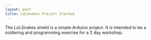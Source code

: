 ```yaml
---
layout: post
title: LoLSnakes Project Started
---
```


The LoLSnakes shield is a simple Arduino project. It is intended to be a soldering and programming exercise for a 2 day workshop.

